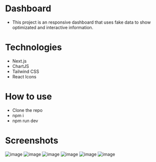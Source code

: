 # Dashboard

- This project is an responsive dashboard that uses fake data to show optimizated and interactive information.

# Technologies

- Next.js
- ChartJS
- Tailwind CSS
- React Icons

# How to use

- Clone the repo
- npm i
- npm run dev

# Screenshots

![image](https://user-images.githubusercontent.com/92763778/230254367-a8d4ab16-6091-4f4d-8610-04d278fab074.png)
![image](https://user-images.githubusercontent.com/92763778/230254402-e0a50dc1-ea32-4836-bb0b-08cb70291e76.png)
![image](https://user-images.githubusercontent.com/92763778/230254478-b4fcdda0-fa6e-40ed-a895-1868dec23c54.png)
![image](https://user-images.githubusercontent.com/92763778/230254501-844151f1-0dbb-49c9-911c-69604c75fba7.png)
![image](https://user-images.githubusercontent.com/92763778/230254541-0b9c2336-4755-45ba-9297-6d279cac8bec.png)
![image](https://user-images.githubusercontent.com/92763778/230254577-46da56be-e973-4952-9a88-8a8ad1f8cb04.png)

